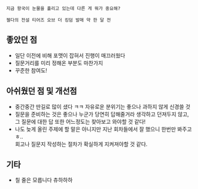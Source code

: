 ```
지금 왕국이 눈물을 흘리고 있는데 다른 게 뭐가 중요해?

젤다의 전설 티어즈 오브 더 킹덤 발매 약 한 달 전
```

## 좋았던 점

- 일단 이전에 비해 포맷이 잡혀서 진행이 매끄러웠다
- 질문거리를 미리 정해온 부분도 마찬가지
- 꾸준한 참여도!

## 아쉬웠던 점 및 개선점
- 중간중간 딴길로 많이 샜다 ㅋㅋ 자유로운 분위기는 좋으나 과하지 않게 신경쓸 것
- 질문을 준비하는 것은 좋으나 누군가 당연히 답해줄거라 생각하고 던져두지 않고,  
  그 질문에 대한 답 또한 어느정도는 찾아보고 와야할 것 같다!
- 나도 늦게 올린 주제에 할 말은 아니지만 지난 회차들에서 잘 했으니 한번만 봐주고 ㅎ..  
  회고나 질문지 작성하는 절차가 확실하게 지켜져야할 것 같다.  

## 기타
- 칠 줄은 모릅니다 츄하하하

